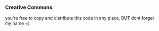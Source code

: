 ### Creative Commons

you're free to copy and distribute this code in any place, BUT dont forget my name =)